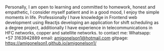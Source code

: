 Personally, I am open to learning and committed to homework, honest and empathetic, I consider myself patient and in a good mood, I enjoy the simple moments in life. Professionally I have knowledge in Frontend web development using Reactjs developing an application for shift scheduling as a degree project, additionally I have experience in telecommunications in HFC networks, copper and satellite networks.
to contact me:
Whatsapp: +57 3163942889
email: amigonelson1@hotmail.com
gitpage: https://amigonelson1.github.io/amigonelson1/